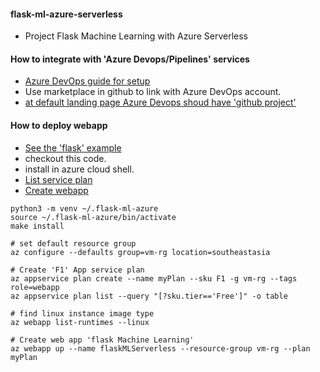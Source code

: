 #### flask-ml-azure-serverless

   * Project Flask Machine Learning with Azure Serverless

#### How to integrate with 'Azure Devops/Pipelines' services

   * [Azure DevOps guide for setup](https://www.azuredevopslabs.com/labs/azuredevops/github-integration/)
   * Use marketplace in github to link with Azure DevOps account.
   * [at default landing page Azure Devops shoud have 'github project'](https://dev.azure.com/)
   
   
#### How to deploy webapp

   * [See the 'flask' example](https://docs.microsoft.com/en-us/azure/app-service/quickstart-python?tabs=bash&pivots=python-framework-flask)
   * checkout this code.
   * install in azure cloud shell.
   * [List service plan](https://docs.microsoft.com/en-us/cli/azure/appservice/plan?view=azure-cli-latest#az_appservice_plan_list)
   * [Create webapp](https://docs.microsoft.com/en-us/azure/developer/javascript/tutorial-vscode-azure-cli-node-03)

```
python3 -m venv ~/.flask-ml-azure
source ~/.flask-ml-azure/bin/activate
make install

# set default resource group
az configure --defaults group=vm-rg location=southeastasia

# Create 'F1' App service plan
az appservice plan create --name myPlan --sku F1 -g vm-rg --tags role=webapp
az appservice plan list --query "[?sku.tier=='Free']" -o table

# find linux instance image type
az webapp list-runtimes --linux

# Create web app 'flask Machine Learning'
az webapp up --name flaskMLServerless --resource-group vm-rg --plan myPlan
```

   
